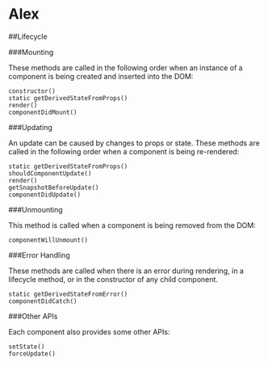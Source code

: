 # Alex
##Lifecycle

###Mounting

These methods are called in the following order when an instance of a component is being created and inserted into the DOM:

    constructor()
    static getDerivedStateFromProps()
    render()
    componentDidMount()
    
###Updating

An update can be caused by changes to props or state. These methods are called in the following order when a component is being re-rendered:

    static getDerivedStateFromProps()
    shouldComponentUpdate()
    render()
    getSnapshotBeforeUpdate()
    componentDidUpdate()


###Unmounting

This method is called when a component is being removed from the DOM:

    componentWillUnmount()

###Error Handling

These methods are called when there is an error during rendering, in a lifecycle method, or in the constructor of any child component.

    static getDerivedStateFromError()
    componentDidCatch()

###Other APIs

Each component also provides some other APIs:

    setState()
    forceUpdate()
